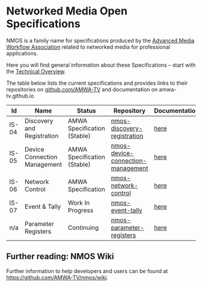 # Networked Media Open Specifications

NMOS is a family name for specifications produced by the [Advanced Media Workflow Association](https://www.amwa.tv) related to networked media for professional applications.

Here you will find general information about these Specifications – start with the [Technical Overview](branches/master/NMOS_Technical_Overview.md).

The table below lists the current specifications and provides links to their repositories  on [github.com/AMWA-TV](https://github.com/AMWA-TV/) and documentation on amwa-tv.github.io

Id | Name  | Status  | Repository  | Documentation
--|---|---|---|--
IS-04 | Discovery and Registration | AMWA Specification (Stable) | [nmos-discovery-registration](https://github.com/AMWA-TV/nmos-discovery-registration)  |  [here](https://amwa-tv.github.io/nmos-discovery-registration)
IS-05 | Device Connection Management  | AMWA Specification (Stable) | [nmos-device-connection-management](https://github.com/AMWA-TV/nmos-device-connection-management)  |  [here](https://amwa-tv.github.io/nmos-device-connection-management)
IS-06 | Network Control | AMWA Specification  |  [nmos-network-control](https://github.com/AMWA-TV/nmos-network-control) | [here](https://amwa-tv.github.io/nmos-network-control)
IS-07 | Event & Tally | Work In Progress  |  [nmos-event-tally](https://github.com/AMWA-TV/nmos-event-tally) | [here](https://amwa-tv.github.io/nmos-event-tally)
n/a | Parameter Registers | Continuing  |  [nmos-parameter-registers](https://github.com/AMWA-TV/nmos-parameter-registers) | [here](https://amwa-tv.github.io/nmos-parameter-registers/)


## Further reading: NMOS Wiki

Further information to help developers and users can be found at <https://github.com/AMWA-TV/nmos/wiki>.
